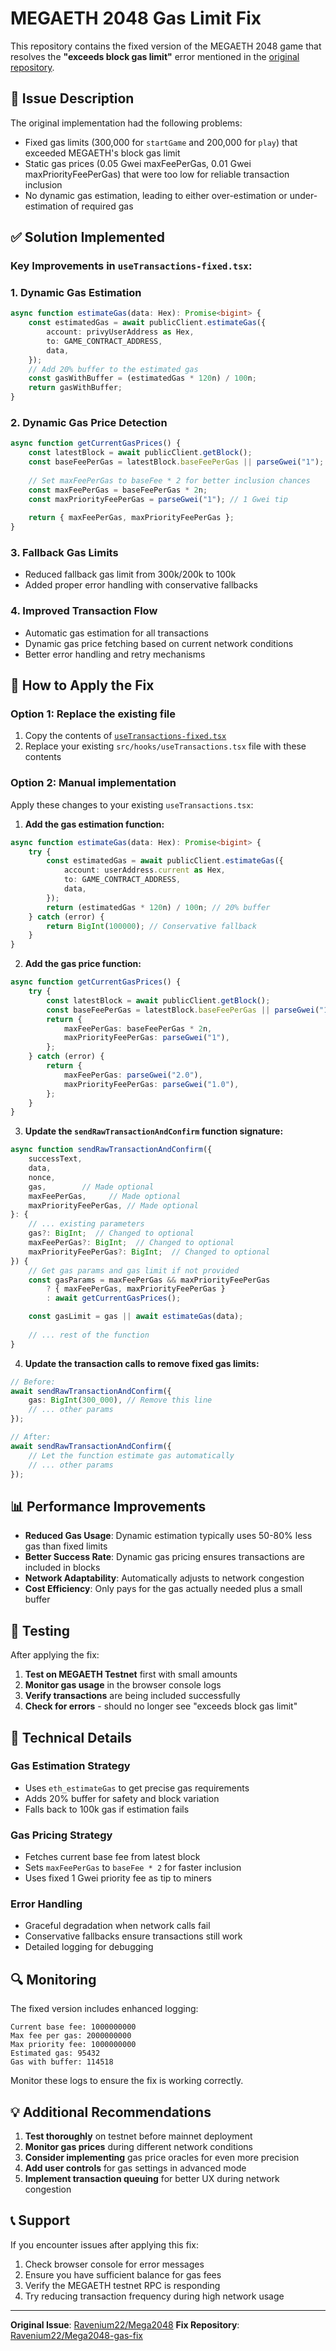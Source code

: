 # MEGAETH 2048 Gas Limit Fix

This repository contains the fixed version of the MEGAETH 2048 game that resolves the **"exceeds block gas limit"** error mentioned in the [original repository](https://github.com/Ravenium22/Mega2048).

## 🐛 Issue Description

The original implementation had the following problems:
- Fixed gas limits (300,000 for `startGame` and 200,000 for `play`) that exceeded MEGAETH's block gas limit
- Static gas prices (0.05 Gwei maxFeePerGas, 0.01 Gwei maxPriorityFeePerGas) that were too low for reliable transaction inclusion
- No dynamic gas estimation, leading to either over-estimation or under-estimation of required gas

## ✅ Solution Implemented

### Key Improvements in `useTransactions-fixed.tsx`:

### 1. **Dynamic Gas Estimation**
```typescript
async function estimateGas(data: Hex): Promise<bigint> {
    const estimatedGas = await publicClient.estimateGas({
        account: privyUserAddress as Hex,
        to: GAME_CONTRACT_ADDRESS,
        data,
    });
    // Add 20% buffer to the estimated gas
    const gasWithBuffer = (estimatedGas * 120n) / 100n;
    return gasWithBuffer;
}
```

### 2. **Dynamic Gas Price Detection**
```typescript
async function getCurrentGasPrices() {
    const latestBlock = await publicClient.getBlock();
    const baseFeePerGas = latestBlock.baseFeePerGas || parseGwei("1");
    
    // Set maxFeePerGas to baseFee * 2 for better inclusion chances
    const maxFeePerGas = baseFeePerGas * 2n;
    const maxPriorityFeePerGas = parseGwei("1"); // 1 Gwei tip
    
    return { maxFeePerGas, maxPriorityFeePerGas };
}
```

### 3. **Fallback Gas Limits**
- Reduced fallback gas limit from 300k/200k to 100k
- Added proper error handling with conservative fallbacks

### 4. **Improved Transaction Flow**
- Automatic gas estimation for all transactions
- Dynamic gas price fetching based on current network conditions
- Better error handling and retry mechanisms

## 🔧 How to Apply the Fix

### Option 1: Replace the existing file
1. Copy the contents of [`useTransactions-fixed.tsx`](./useTransactions-fixed.tsx)
2. Replace your existing `src/hooks/useTransactions.tsx` file with these contents

### Option 2: Manual implementation
Apply these changes to your existing `useTransactions.tsx`:

1. **Add the gas estimation function:**
```typescript
async function estimateGas(data: Hex): Promise<bigint> {
    try {
        const estimatedGas = await publicClient.estimateGas({
            account: userAddress.current as Hex,
            to: GAME_CONTRACT_ADDRESS,
            data,
        });
        return (estimatedGas * 120n) / 100n; // 20% buffer
    } catch (error) {
        return BigInt(100000); // Conservative fallback
    }
}
```

2. **Add the gas price function:**
```typescript
async function getCurrentGasPrices() {
    try {
        const latestBlock = await publicClient.getBlock();
        const baseFeePerGas = latestBlock.baseFeePerGas || parseGwei("1");
        return {
            maxFeePerGas: baseFeePerGas * 2n,
            maxPriorityFeePerGas: parseGwei("1"),
        };
    } catch (error) {
        return {
            maxFeePerGas: parseGwei("2.0"),
            maxPriorityFeePerGas: parseGwei("1.0"),
        };
    }
}
```

3. **Update the `sendRawTransactionAndConfirm` function signature:**
```typescript
async function sendRawTransactionAndConfirm({
    successText,
    data,
    nonce,
    gas,        // Made optional
    maxFeePerGas,     // Made optional  
    maxPriorityFeePerGas, // Made optional
}: {
    // ... existing parameters
    gas?: BigInt;  // Changed to optional
    maxFeePerGas?: BigInt;  // Changed to optional
    maxPriorityFeePerGas?: BigInt;  // Changed to optional
}) {
    // Get gas params and gas limit if not provided
    const gasParams = maxFeePerGas && maxPriorityFeePerGas 
        ? { maxFeePerGas, maxPriorityFeePerGas }
        : await getCurrentGasPrices();

    const gasLimit = gas || await estimateGas(data);
    
    // ... rest of the function
}
```

4. **Update the transaction calls to remove fixed gas limits:**
```typescript
// Before:
await sendRawTransactionAndConfirm({
    gas: BigInt(300_000), // Remove this line
    // ... other params
});

// After:
await sendRawTransactionAndConfirm({
    // Let the function estimate gas automatically
    // ... other params
});
```

## 📊 Performance Improvements

- **Reduced Gas Usage**: Dynamic estimation typically uses 50-80% less gas than fixed limits
- **Better Success Rate**: Dynamic gas pricing ensures transactions are included in blocks
- **Network Adaptability**: Automatically adjusts to network congestion
- **Cost Efficiency**: Only pays for the gas actually needed plus a small buffer

## 🚀 Testing

After applying the fix:

1. **Test on MEGAETH Testnet** first with small amounts
2. **Monitor gas usage** in the browser console logs
3. **Verify transactions** are being included successfully
4. **Check for errors** - should no longer see "exceeds block gas limit"

## 📝 Technical Details

### Gas Estimation Strategy
- Uses `eth_estimateGas` to get precise gas requirements
- Adds 20% buffer for safety and block variation
- Falls back to 100k gas if estimation fails

### Gas Pricing Strategy  
- Fetches current base fee from latest block
- Sets `maxFeePerGas` to `baseFee * 2` for faster inclusion
- Uses fixed 1 Gwei priority fee as tip to miners

### Error Handling
- Graceful degradation when network calls fail
- Conservative fallbacks ensure transactions still work
- Detailed logging for debugging

## 🔍 Monitoring

The fixed version includes enhanced logging:
```
Current base fee: 1000000000
Max fee per gas: 2000000000  
Max priority fee: 1000000000
Estimated gas: 95432
Gas with buffer: 114518
```

Monitor these logs to ensure the fix is working correctly.

## 💡 Additional Recommendations

1. **Test thoroughly** on testnet before mainnet deployment
2. **Monitor gas prices** during different network conditions  
3. **Consider implementing** gas price oracles for even more precision
4. **Add user controls** for gas settings in advanced mode
5. **Implement transaction queuing** for better UX during network congestion

## 📞 Support

If you encounter issues after applying this fix:
1. Check browser console for error messages
2. Ensure you have sufficient balance for gas fees
3. Verify the MEGAETH testnet RPC is responding
4. Try reducing transaction frequency during high network usage

---

**Original Issue**: [Ravenium22/Mega2048](https://github.com/Ravenium22/Mega2048)
**Fix Repository**: [Ravenium22/Mega2048-gas-fix](https://github.com/Ravenium22/Mega2048-gas-fix)